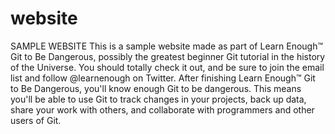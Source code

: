 # website

SAMPLE WEBSITE
This is a sample website made as part of Learn Enough™ Git to Be Dangerous, possibly the greatest beginner Git tutorial in the history of the Universe. You should totally check it out, and be sure to join the email list and follow @learnenough on Twitter.
After finishing Learn Enough™ Git to Be Dangerous, you'll know enough Git to be dangerous. This means you'll be able to use Git to track changes in your projects, back up data, share your work with others, and collaborate with programmers and other users of Git.

